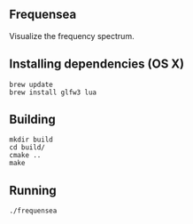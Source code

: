 ## Frequensea

Visualize the frequency spectrum.

## Installing dependencies (OS X)

    brew update
    brew install glfw3 lua

## Building

    mkdir build
    cd build/
    cmake ..
    make

## Running

    ./frequensea
